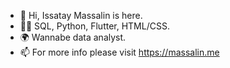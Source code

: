 - 👋 Hi, Issatay Massalin is here.
- 👨‍💻 SQL, Python, Flutter, HTML/CSS.
- 🌍 Wannabe data analyst.
- 📫 For more info please visit https://massalin.me
